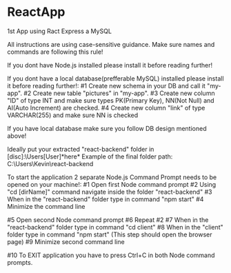 # ReactApp
1st App using Ract Express a MySQL

All instructions are using case-sensitive guidance. Make sure names and commands are following this rule!

If you dont have Node.js installed please install it before reading further!

If you dont have a local database(prefferable MySQL) installed please install it before reading further!:
#1 Create new schema in your DB and call it "my-app".
#2 Create new table "pictures" in "my-app".
#3 Create new column "ID" of type INT and make sure types PK(Primary Key), NN(Not Null) and AI(Auto Increment) are checked.
#4 Create new column "link" of type VARCHAR(255) and make sure NN is checked

If you have local database make sure you follow DB design mentioned above!

Ideally put your extracted "react-backend" folder in [disc]:\Users\[User]\*here* 
Example of the final folder path: C:\Users\Kevin\react-backend 

To start the application 2 separate Node.js Command Prompt needs to be opened on your machine!:
#1 Open first Node command prompt
#2 Using "cd [dirName]" command navigate inside the folder "react-backend"
#3 When in the "react-backend" folder type in command "npm start"
#4 Minimize the command line

#5 Open second Node command prompt
#6 Repeat #2
#7 When in the "react-backend" folder type in command "cd client"
#8 When in the "client" folder type in command "npm start" (This step should open the browser page)
#9 Minimize second command line

#10 To EXIT application you have to press Ctrl+C in both Node command prompts.
